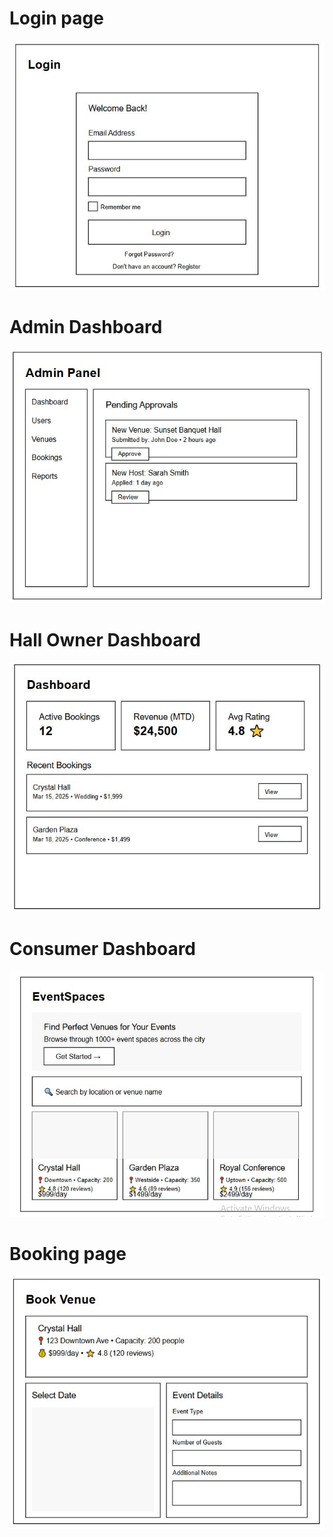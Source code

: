 # Login page
<img src="./img/login.jpg">
<h1> Admin Dashboard </h1>
<img src="./img/admin.jpg">
<h1> Hall Owner Dashboard</h1>
<img src="./img/dashboard.jpg">
<h1> Consumer Dashboard</h1>
<img src="./img/event.jpg">
<h1> Booking page</h1>
<img src="./img/book.jpg">